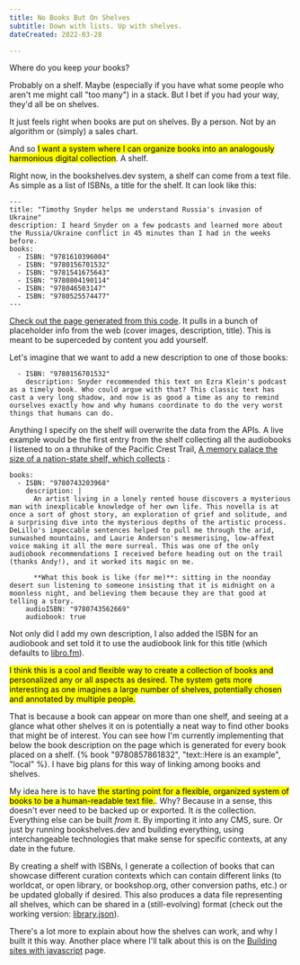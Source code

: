 ```yaml
---
title: No Books But On Shelves
subtitle: Down with lists. Up with shelves.
dateCreated: 2022-03-28

---
```

Where do you keep _your_ books?

Probably on a shelf. Maybe (especially if you have what some people who aren't me might call "too many") in a stack. But I bet if you had your way, they'd all be on shelves.

It just feels right when books are put on shelves. By a person. Not by an algorithm or (simply) a sales chart.

And so <mark class="bg-amber-100">I want a system where I can organize books into an analogously harmonious digital collection</mark>. A shelf.

Right now, in the bookshelves.dev system, a shelf can come from a text file. As simple as a list of ISBNs, a title for the shelf. It can look like this:

```
---
title: "Timothy Snyder helps me understand Russia's invasion of Ukraine"
description: I heard Snyder on a few podcasts and learned more about the Russia/Ukraine conflict in 45 minutes than I had in the weeks before.
books:
  - ISBN: "9781610396004"
  - ISBN: "9780156701532"
  - ISBN: "9781541675643"
  - ISBN: "9780804190114"
  - ISBN: "978046503147"
  - ISBN: "9780525574477"
---

```

[Check out the page generated from this code](/timothy-snyder-helps-me-understand-russias-invasion-of-ukraine/). It pulls in a bunch of placeholder info from the web (cover images, description, title). This is meant to be superceded by content you add yourself.

Let's imagine that we want to add a new description to one of those books:

```
  - ISBN: "9780156701532"
    description: Snyder recommended this text on Ezra Klein's podcast as a timely book. Who could argue with that? This classic text has cast a very long shadow, and now is as good a time as any to remind ourselves exactly how and why humans coordinate to do the very worst things that humans can do. 
```

Anything I specify on the shelf will overwrite the data from the APIs. A live example would be the first entry from the shelf collecting all the audiobooks I listened to on a thruhike of the Pacific Crest Trail, [A memory palace the size of a nation-state shelf, which collects](/a-memory-palace-the-size-of-a-nation-state/) :


```
books:
  - ISBN: "9780743203968"
    description: |
      An artist living in a lonely rented house discovers a mysterious man with inexplicable knowledge of her own life. This novella is at once a sort of ghost story, an exploration of grief and solitude, and a surprising dive into the mysterious depths of the artistic process. DeLillo's impeccable sentences helped to pull me through the arid, sunwashed mountains, and Laurie Anderson's mesmerising, low-affext voice making it all the more surreal. This was one of the only audiobook recommendations I received before heading out on the trail (thanks Andy!), and it worked its magic on me. 
      
      **What this book is like (for me)**: sitting in the noonday desert sun listening to someone insisting that it is midnight on a moonless night, and believing them because they are that good at telling a story.
    audioISBN: "9780743562669"
    audiobook: true 
```
Not only did I add my own description, I also added the ISBN for an audiobook and set told it to use the audiobook link for this title (which defaults to [libro.fm](https://libro.fm)). 

<mark class="bg-amber-100">I think this is a cool and flexible way to create a collection of books and personalized any or all aspects as desired. The system gets more interesting as one imagines a large number of shelves, potentially chosen and annotated by multiple people.</mark>

That is because a book can appear on more than one shelf, and seeing at a glance what other shelves it on is potentially a neat way to find other books that might be of interest. You can see how I'm currently implementing that below the book description on the page which is generated for every book placed on a shelf. {% book "9780857861832", "text::Here is an example", "local" %}. I have big plans for this way of linking among books and shelves.

My idea here is to have <mark class="bg-amber-100">the starting point for a flexible, organized system of books to be a human-readable text file.</mark>. Why? Because in a sense, this doesn't ever need to be backed up or exported. It *is* the collection. Everything else can be built *from* it. By importing it into any CMS, sure. Or just by running bookshelves.dev and building everything, using interchangeable technologies that make sense for specific contexts, at any date in the future.

By creating a shelf with ISBNs, I generate a collection of books that can showcase different curation contexts which can contain different links (to worldcat, or open library, or bookshop.org, other conversion paths, etc.) or be updated globally if desired. This also produces a data file representing all shelves, which can be shared in a (still-evolving) format (check out the working version: [library.json](/library.json)).

There's a lot more to explain about how the shelves can work, and why I built it this way. Another place where I'll talk about this is on the [Building sites with javascript](/building-sites-with-javascript) page. 